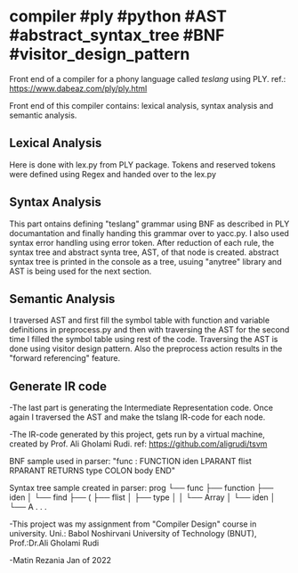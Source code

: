# compiler #ply #python #AST #abstract_syntax_tree #BNF #visitor_design_pattern

Front end of a compiler for a phony language called *teslang* using PLY. ref.: https://www.dabeaz.com/ply/ply.html

Front end of this compiler contains: lexical analysis, syntax analysis and semantic analysis.

## Lexical Analysis
Here is done with lex.py from PLY package. Tokens and reserved tokens were defined using Regex and handed over to the lex.py

## Syntax Analysis
This part ontains defining "teslang" grammar using BNF as described in PLY documantation and finally handing this grammar over to yacc.py.
I also used syntax error handling using error token. After reduction of each rule, the syntax tree and abstract synta tree, AST, of that node is created. abstract syntax tree is printed in the console as a tree, usuing "anytree" library and AST is being used for the next section.

## Semantic Analysis 
I traversed AST and first fill the symbol table with function and variable definitions in preprocess.py and then with traversing the AST for the second time I filled the symbol table using rest of the code. Traversing the AST is done using visitor design pattern. Also the preprocess action results in the "forward referencing" feature.

## Generate IR code
-The last part is generating the Intermediate Representation code. Once again I traversed the AST and make the tslang IR-code for each node. 

-The IR-code generated by this project, gets run by a virtual machine, created by Prof. Ali Gholami Rudi. ref: https://github.com/aligrudi/tsvm


BNF sample used in parser: "func : FUNCTION iden LPARANT flist RPARANT RETURNS type COLON body END"

Syntax tree sample created in parser:
prog
└── func
    ├── function
    ├── iden
    │   └── find
    ├── (
    ├── flist
    │   ├── type
    │   │   └── Array
    │   └── iden
    │       └── A
    .
    .
    .




-This project was my assignment from "Compiler Design" course in university. 
Uni.: Babol Noshirvani University of Technology (BNUT), Prof.:Dr.Ali Gholami Rudi 

-Matin Rezania
Jan of 2022







